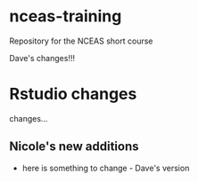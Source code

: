 # nceas-training
Repository for the NCEAS short course

Dave's changes!!!

# Rstudio changes

changes...


## Nicole's new additions

- here is something to change - Dave's version

